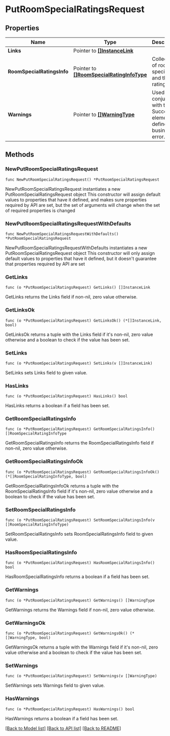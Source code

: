 # PutRoomSpecialRatingsRequest

## Properties

Name | Type | Description | Notes
------------ | ------------- | ------------- | -------------
**Links** | Pointer to [**[]InstanceLink**](InstanceLink.md) |  | [optional] 
**RoomSpecialRatingsInfo** | Pointer to [**[]RoomSpecialRatingInfoType**](RoomSpecialRatingInfoType.md) | Collection of rooms specials and their ratings. | [optional] 
**Warnings** | Pointer to [**[]WarningType**](WarningType.md) | Used in conjunction with the Success element to define a business error. | [optional] 

## Methods

### NewPutRoomSpecialRatingsRequest

`func NewPutRoomSpecialRatingsRequest() *PutRoomSpecialRatingsRequest`

NewPutRoomSpecialRatingsRequest instantiates a new PutRoomSpecialRatingsRequest object
This constructor will assign default values to properties that have it defined,
and makes sure properties required by API are set, but the set of arguments
will change when the set of required properties is changed

### NewPutRoomSpecialRatingsRequestWithDefaults

`func NewPutRoomSpecialRatingsRequestWithDefaults() *PutRoomSpecialRatingsRequest`

NewPutRoomSpecialRatingsRequestWithDefaults instantiates a new PutRoomSpecialRatingsRequest object
This constructor will only assign default values to properties that have it defined,
but it doesn't guarantee that properties required by API are set

### GetLinks

`func (o *PutRoomSpecialRatingsRequest) GetLinks() []InstanceLink`

GetLinks returns the Links field if non-nil, zero value otherwise.

### GetLinksOk

`func (o *PutRoomSpecialRatingsRequest) GetLinksOk() (*[]InstanceLink, bool)`

GetLinksOk returns a tuple with the Links field if it's non-nil, zero value otherwise
and a boolean to check if the value has been set.

### SetLinks

`func (o *PutRoomSpecialRatingsRequest) SetLinks(v []InstanceLink)`

SetLinks sets Links field to given value.

### HasLinks

`func (o *PutRoomSpecialRatingsRequest) HasLinks() bool`

HasLinks returns a boolean if a field has been set.

### GetRoomSpecialRatingsInfo

`func (o *PutRoomSpecialRatingsRequest) GetRoomSpecialRatingsInfo() []RoomSpecialRatingInfoType`

GetRoomSpecialRatingsInfo returns the RoomSpecialRatingsInfo field if non-nil, zero value otherwise.

### GetRoomSpecialRatingsInfoOk

`func (o *PutRoomSpecialRatingsRequest) GetRoomSpecialRatingsInfoOk() (*[]RoomSpecialRatingInfoType, bool)`

GetRoomSpecialRatingsInfoOk returns a tuple with the RoomSpecialRatingsInfo field if it's non-nil, zero value otherwise
and a boolean to check if the value has been set.

### SetRoomSpecialRatingsInfo

`func (o *PutRoomSpecialRatingsRequest) SetRoomSpecialRatingsInfo(v []RoomSpecialRatingInfoType)`

SetRoomSpecialRatingsInfo sets RoomSpecialRatingsInfo field to given value.

### HasRoomSpecialRatingsInfo

`func (o *PutRoomSpecialRatingsRequest) HasRoomSpecialRatingsInfo() bool`

HasRoomSpecialRatingsInfo returns a boolean if a field has been set.

### GetWarnings

`func (o *PutRoomSpecialRatingsRequest) GetWarnings() []WarningType`

GetWarnings returns the Warnings field if non-nil, zero value otherwise.

### GetWarningsOk

`func (o *PutRoomSpecialRatingsRequest) GetWarningsOk() (*[]WarningType, bool)`

GetWarningsOk returns a tuple with the Warnings field if it's non-nil, zero value otherwise
and a boolean to check if the value has been set.

### SetWarnings

`func (o *PutRoomSpecialRatingsRequest) SetWarnings(v []WarningType)`

SetWarnings sets Warnings field to given value.

### HasWarnings

`func (o *PutRoomSpecialRatingsRequest) HasWarnings() bool`

HasWarnings returns a boolean if a field has been set.


[[Back to Model list]](../README.md#documentation-for-models) [[Back to API list]](../README.md#documentation-for-api-endpoints) [[Back to README]](../README.md)


